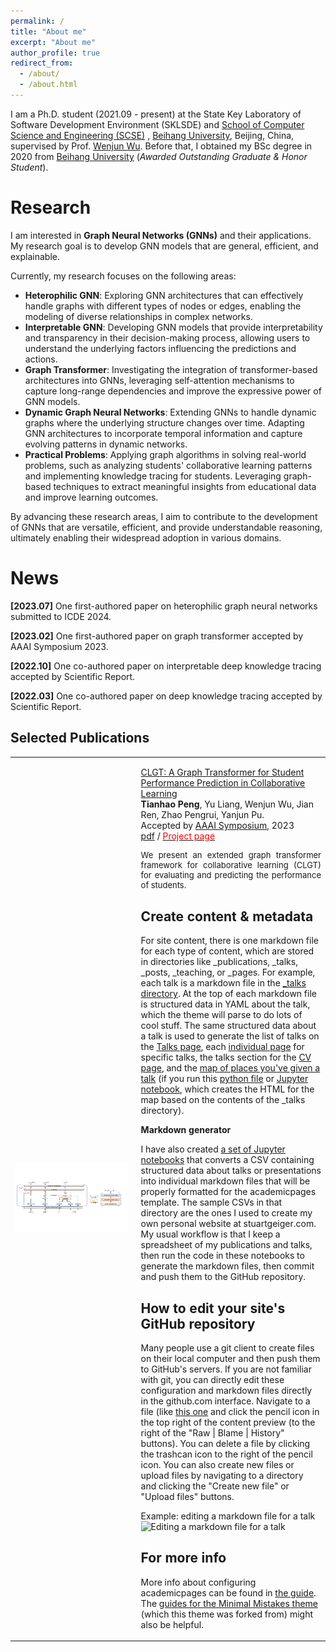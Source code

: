 ```yaml
---
permalink: /
title: "About me"
excerpt: "About me"
author_profile: true
redirect_from: 
  - /about/
  - /about.html
---
```


I am a Ph.D. student (2021.09 - present) at the State Key Laboratory of Software Development Environment (SKLSDE) and <a href="https://scse.buaa.edu.cn/">School of Computer Science and Engineering (SCSE)</a>
<a href="https://scse.buaa.edu.cn/"></a>, <a href="https://www.buaa.edu.cn/">Beihang University</a>, Beijing, China, supervised by Prof. <a href="https://iai.buaa.edu.cn/info/1013/1093.htm">Wenjun Wu</a>. Before that, I obtained my BSc degree in 2020
from
<a href="https://www.buaa.edu.cn/">Beihang University</a> (<i>Awarded Outstanding Graduate & Honor Student</i>).

Research
======

<p >
    I am interested in <strong>Graph Neural Networks (GNNs)</strong> and their applications. My research goal is to develop GNN models that are general, efficient, and explainable.
</p>
Currently, my research focuses on the following areas:
<ul>
    <li>
        <strong>Heterophilic GNN</strong>: Exploring GNN architectures that can effectively handle graphs with different types of nodes or edges, enabling the modeling of diverse relationships in complex networks.
    </li>
    <li>
        <strong>Interpretable GNN</strong>: Developing GNN models that provide interpretability and transparency in their decision-making process, allowing users to understand the underlying factors influencing the
        predictions and actions.
    </li>
    <li>
        <strong>Graph Transformer</strong>: Investigating the integration of transformer-based architectures into GNNs, leveraging self-attention mechanisms to capture long-range dependencies and improve the expressive
        power of GNN models.
    </li>
    <li>
        <strong>Dynamic Graph Neural Networks</strong>: Extending GNNs to handle dynamic graphs where the underlying structure changes over time. Adapting GNN architectures to incorporate temporal information and capture
        evolving patterns in dynamic networks.
    </li>
    <li>
        <strong>Practical Problems</strong>: Applying graph algorithms in solving real-world problems, such as analyzing students' collaborative learning patterns and implementing knowledge tracing for students. Leveraging
        graph-based techniques to extract meaningful insights from educational data and improve learning outcomes.
    </li>
</ul>
By advancing these research areas, I aim to contribute to the development of GNNs that are versatile, efficient, and provide understandable reasoning, ultimately enabling their widespread adoption in various domains.
</p>

News
======
<p> <strong>[2023.07]</strong> One first-authored paper on heterophilic graph neural networks submitted to ICDE 2024.</p>

<!-- <p> <strong>[2023.05]</strong> One first-authored paper on graph contrastive learning submitted to NeurIPS 2023.</p> -->

<p> <strong>[2023.02]</strong> One first-authored paper on graph transformer accepted by AAAI Symposium 2023.</p>

<p> <strong>[2022.10]</strong> One co-authored paper on interpretable deep knowledge tracing accepted by Scientific Report.</p>

<p> <strong>[2022.03]</strong> One co-authored paper on deep knowledge tracing accepted by Scientific Report.</p>

Selected Publications
------
<table width="100%" align="center" border="0" cellspacing="0" cellpadding="20">
<tbody>

<tr>
<td width="40%"><img src="photos\CLGT.pdf" alt="AAAI2023" width="180" height="110" style="border-style: none"></td>
<td width="60%" valign="top">
<p>
<a href="https://ojs.aaai.org/index.php/AAAI/article/download/26893/26665">
CLGT: A Graph Transformer for Student Performance Prediction in Collaborative Learning
</a>
<br><strong>Tianhao Peng</strong>, Yu Liang, Wenjun Wu, Jian Ren, Zhao Pengrui, Yanjun Pu. <br> Accepted by <a href="https://aaai-23.aaai.org/">AAAI Symposium</a>, 2023
<br>
<a href="https://ojs.aaai.org/index.php/AAAI/article/download/26893/26665">pdf</a> /
<a href="https://github.com/Tianhao-Peng/CLGT">
<font color="red">Project page</font>
</a>
<p align="justify" style="font-size:13px"> We present an extended graph transformer framework for collaborative learning (CLGT) for evaluating and predicting the performance of students. </p>


<!-- 1. **CLGT: A Graph Transformer for Student Performance Prediction in Collaborative Learning**

<strong>Tianhao Peng</strong>, Yu Liang, Wenjun Wu, Jian Ren, Zhao Pengrui, Yanjun Pu. <br><br> 

Accepted by <a href="https://aaai-23.aaai.org/">AAAI Symposium</a>, 2023 ｜ <a href="https://ojs.aaai.org/index.php/AAAI/article/download/26893/26665">paper</a> -->

Create content & metadata
------
For site content, there is one markdown file for each type of content, which are stored in directories like _publications, _talks, _posts, _teaching, or _pages. For example, each talk is a markdown file in the [_talks directory](https://github.com/academicpages/academicpages.github.io/tree/master/_talks). At the top of each markdown file is structured data in YAML about the talk, which the theme will parse to do lots of cool stuff. The same structured data about a talk is used to generate the list of talks on the [Talks page](https://academicpages.github.io/talks), each [individual page](https://academicpages.github.io/talks/2012-03-01-talk-1) for specific talks, the talks section for the [CV page](https://academicpages.github.io/cv), and the [map of places you've given a talk](https://academicpages.github.io/talkmap.html) (if you run this [python file](https://github.com/academicpages/academicpages.github.io/blob/master/talkmap.py) or [Jupyter notebook](https://github.com/academicpages/academicpages.github.io/blob/master/talkmap.ipynb), which creates the HTML for the map based on the contents of the _talks directory).

**Markdown generator**

I have also created [a set of Jupyter notebooks](https://github.com/academicpages/academicpages.github.io/tree/master/markdown_generator
) that converts a CSV containing structured data about talks or presentations into individual markdown files that will be properly formatted for the academicpages template. The sample CSVs in that directory are the ones I used to create my own personal website at stuartgeiger.com. My usual workflow is that I keep a spreadsheet of my publications and talks, then run the code in these notebooks to generate the markdown files, then commit and push them to the GitHub repository.

How to edit your site's GitHub repository
------
Many people use a git client to create files on their local computer and then push them to GitHub's servers. If you are not familiar with git, you can directly edit these configuration and markdown files directly in the github.com interface. Navigate to a file (like [this one](https://github.com/academicpages/academicpages.github.io/blob/master/_talks/2012-03-01-talk-1.md) and click the pencil icon in the top right of the content preview (to the right of the "Raw | Blame | History" buttons). You can delete a file by clicking the trashcan icon to the right of the pencil icon. You can also create new files or upload files by navigating to a directory and clicking the "Create new file" or "Upload files" buttons. 

Example: editing a markdown file for a talk
![Editing a markdown file for a talk](/images/editing-talk.png)

For more info
------
More info about configuring academicpages can be found in [the guide](https://academicpages.github.io/markdown/). The [guides for the Minimal Mistakes theme](https://mmistakes.github.io/minimal-mistakes/docs/configuration/) (which this theme was forked from) might also be helpful.
